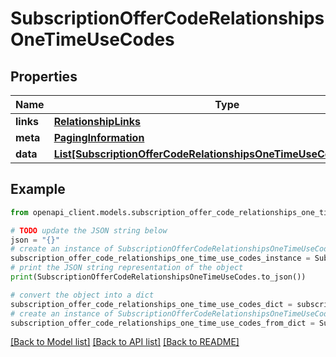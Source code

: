 # SubscriptionOfferCodeRelationshipsOneTimeUseCodes


## Properties

Name | Type | Description | Notes
------------ | ------------- | ------------- | -------------
**links** | [**RelationshipLinks**](RelationshipLinks.md) |  | [optional] 
**meta** | [**PagingInformation**](PagingInformation.md) |  | [optional] 
**data** | [**List[SubscriptionOfferCodeRelationshipsOneTimeUseCodesDataInner]**](SubscriptionOfferCodeRelationshipsOneTimeUseCodesDataInner.md) |  | [optional] 

## Example

```python
from openapi_client.models.subscription_offer_code_relationships_one_time_use_codes import SubscriptionOfferCodeRelationshipsOneTimeUseCodes

# TODO update the JSON string below
json = "{}"
# create an instance of SubscriptionOfferCodeRelationshipsOneTimeUseCodes from a JSON string
subscription_offer_code_relationships_one_time_use_codes_instance = SubscriptionOfferCodeRelationshipsOneTimeUseCodes.from_json(json)
# print the JSON string representation of the object
print(SubscriptionOfferCodeRelationshipsOneTimeUseCodes.to_json())

# convert the object into a dict
subscription_offer_code_relationships_one_time_use_codes_dict = subscription_offer_code_relationships_one_time_use_codes_instance.to_dict()
# create an instance of SubscriptionOfferCodeRelationshipsOneTimeUseCodes from a dict
subscription_offer_code_relationships_one_time_use_codes_from_dict = SubscriptionOfferCodeRelationshipsOneTimeUseCodes.from_dict(subscription_offer_code_relationships_one_time_use_codes_dict)
```
[[Back to Model list]](../README.md#documentation-for-models) [[Back to API list]](../README.md#documentation-for-api-endpoints) [[Back to README]](../README.md)


